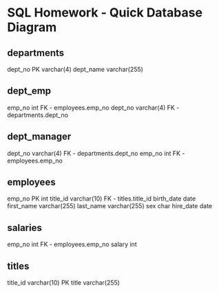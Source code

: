# SQL Homework - Quick Database Diagram

departments
-
dept_no PK varchar(4)
dept_name varchar(255)

dept_emp
-
emp_no int FK - employees.emp_no
dept_no varchar(4) FK - departments.dept_no


dept_manager
-
dept_no varchar(4) FK - departments.dept_no
emp_no int FK - employees.emp_no



employees
-
emp_no PK int
title_id varchar(10) FK - titles.title_id
birth_date date
first_name varchar(255)
last_name varchar(255)
sex char
hire_date date

salaries
-
emp_no int FK - employees.emp_no
salary int


titles
-
title_id varchar(10) PK
title varchar(255)